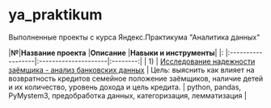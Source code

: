 # ya_praktikum
Выполненные проекты с курса Яндекс.Практикума "Аналитика данных"

|**№**|**Название проекта**               |**Описание**                                                                |**Навыки и инструменты**|
|:  |:------------------|:---------------------|:--------:|
| 1) | [Исследование надежности заёмщика - анализ банковских данных](https://github.com/Morrrrrigan/ya_praktikum/tree/main/1%20исследование%20надежности%20заемщиков%20-%20анализ%20банковских%20данных) | Цель: выяснить как влияет на возвратность кредитов семейное положение заёмщиков, наличие детей и их количество, уровень дохода и цель кредита. | python, pandas, PyMystem3, предобработка данных, категоризация, лемматизация |
